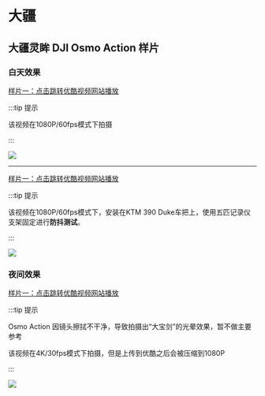 # 大疆

## 大疆灵眸 DJI Osmo Action 样片

### 白天效果

[样片一：点击跳转优酷视频网站播放](http://v.youku.com/v_show/id_XNDE5Mjg4MDQyMA==.html)

:::tip 提示

该视频在1080P/60fps模式下拍摄

:::

[![](https://gitee.com/zhou/MoYouClubPic/raw/master/20210401155907.jpg)](http://v.youku.com/v_show/id_XNDE5Mjg4MDQyMA==.html)

---

[样片一：点击跳转优酷视频网站播放](http://v.youku.com/v_show/id_XNDE5MzI5MTk4OA==.html)

:::tip 提示

该视频在1080P/60fps模式下，安装在KTM 390 Duke车把上，使用五匹记录仪支架固定进行**防抖测试**。

:::

[![](https://gitee.com/zhou/MoYouClubPic/raw/master/20210401155923.jpg)](http://v.youku.com/v_show/id_XNDE5MzI5MTk4OA==.html)

### 夜间效果

[样片一：点击跳转优酷视频网站播放](http://v.youku.com/v_show/id_XNDE5Mjk1ODIwNA==.html)

:::tip 提示

Osmo Action 因镜头擦拭不干净，导致拍摄出“大宝剑”的光晕效果，暂不做主要参考

该视频在4K/30fps模式下拍摄，但是上传到优酷之后会被压缩到1080P

:::

[![](https://gitee.com/zhou/MoYouClubPic/raw/master/20210401155939.jpg)](http://v.youku.com/v_show/id_XNDE5Mjk1ODIwNA==.html)